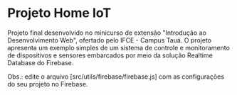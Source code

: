 # Projeto Home IoT

Projeto final desenvolvido no minicurso de extensão "Introdução ao Desenvolvimento Web", ofertado pelo IFCE - Campus Tauá. O projeto apresenta um exemplo simples de um sistema de controle e monitoramento de dispositivos e sensores embarcados por meio da solução Realtime Database do Firebase.

Obs.: edite o arquivo [src/utils/firebase/firebase.js] com as configurações do seu projeto no Firebase.
